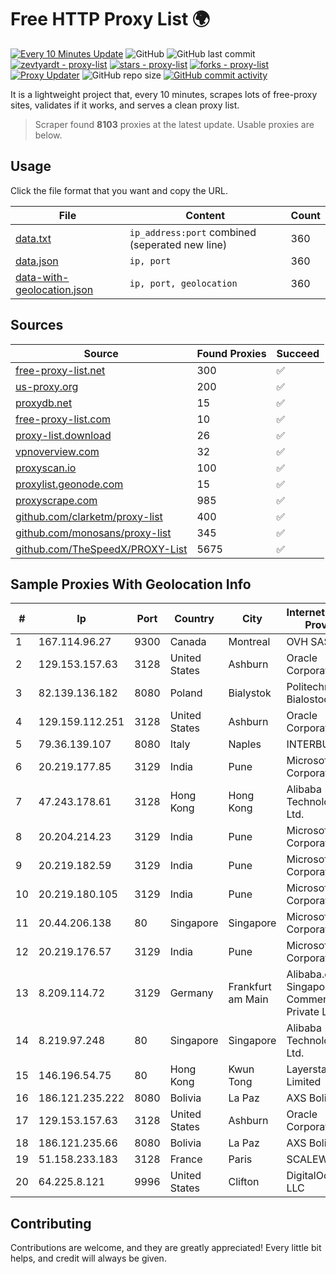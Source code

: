
# Free HTTP Proxy List 🌍

[![Every 10 Minutes Update](https://github.com/mertguvencli/http-proxy-list/actions/workflows/main.yml/badge.svg?branch=main)](https://github.com/mertguvencli/http-proxy-list/actions/workflows/main.yml)
![GitHub](https://img.shields.io/github/license/mertguvencli/http-proxy-list)
![GitHub last commit](https://img.shields.io/github/last-commit/mertguvencli/http-proxy-list)
[![zevtyardt - proxy-list](https://img.shields.io/static/v1?label=zevtyardt&message=proxy-list&color=blue&logo=github)](https://github.com/zevtyardt/proxy-list "Go to GitHub repo")
[![stars - proxy-list](https://img.shields.io/github/stars/zevtyardt/proxy-list?style=social)](https://github.com/zevtyardt/proxy-list)
[![forks - proxy-list](https://img.shields.io/github/forks/zevtyardt/proxy-list?style=social)](https://github.com/zevtyardt/proxy-list)
[![Proxy Updater](https://github.com/zevtyardt/proxy-list/workflows/Proxy%20Updater/badge.svg)](https://github.com/zevtyardt/proxy-list/actions?query=workflow:"Proxy+Updater")
![GitHub repo size](https://img.shields.io/github/repo-size/zevtyardt/proxy-list)
[![GitHub commit activity](https://img.shields.io/github/commit-activity/m/zevtyardt/proxy-list?logo=commits)](https://github.com/zevtyardt/proxy-list/commits/main)

It is a lightweight project that, every 10 minutes, scrapes lots of free-proxy sites, validates if it works, and serves a clean proxy list.

> Scraper found **8103** proxies at the latest update. Usable proxies are below.

## Usage

Click the file format that you want and copy the URL.

|File|Content|Count|
|----|-------|-----|
|[data.txt](https://raw.githubusercontent.com/mertguvencli/http-proxy-list/main/proxy-list/data.txt)|`ip_address:port` combined (seperated new line)|360|
|[data.json](https://raw.githubusercontent.com/mertguvencli/http-proxy-list/main/proxy-list/data.json)|`ip, port`|360|
|[data-with-geolocation.json](https://raw.githubusercontent.com/mertguvencli/http-proxy-list/main/proxy-list/data-with-geolocation.json)|`ip, port, geolocation`|360|

## Sources

|Source|Found Proxies|Succeed|
|------|-------------|-------|
|[free-proxy-list.net](https://free-proxy-list.net)|300|✅|
|[us-proxy.org](https://www.us-proxy.org)|200|✅|
|[proxydb.net](http://proxydb.net)|15|✅|
|[free-proxy-list.com](https://free-proxy-list.com/?page=&port=&type%5B%5D=http&type%5B%5D=https&up_time=0&search=Search)|10|✅|
|[proxy-list.download](https://www.proxy-list.download/HTTP)|26|✅|
|[vpnoverview.com](https://vpnoverview.com/privacy/anonymous-browsing/free-proxy-servers)|32|✅|
|[proxyscan.io](https://www.proxyscan.io)|100|✅|
|[proxylist.geonode.com](https://proxylist.geonode.com/api/proxy-list?limit=300&page=1&sort_by=lastChecked&sort_type=desc&protocols=http,https)|15|✅|
|[proxyscrape.com](https://api.proxyscrape.com/v2/?request=displayproxies&protocol=http&timeout=10000&country=all&ssl=all&anonymity=all)|985|✅|
|[github.com/clarketm/proxy-list](https://raw.githubusercontent.com/clarketm/proxy-list/master/proxy-list-raw.txt)|400|✅|
|[github.com/monosans/proxy-list](https://raw.githubusercontent.com/monosans/proxy-list/main/proxies/http.txt)|345|✅|
|[github.com/TheSpeedX/PROXY-List](https://raw.githubusercontent.com/TheSpeedX/PROXY-List/master/http.txt)|5675|✅|


## Sample Proxies With Geolocation Info

|#|Ip|Port|Country|City|Internet Service Provider|
|-|--|----|-------|----|-------------------------|
|1|167.114.96.27|9300|Canada|Montreal|OVH SAS|
|2|129.153.157.63|3128|United States|Ashburn|Oracle Corporation|
|3|82.139.136.182|8080|Poland|Bialystok|Politechnika Bialostocka|
|4|129.159.112.251|3128|United States|Ashburn|Oracle Corporation|
|5|79.36.139.107|8080|Italy|Naples|INTERBUSINESS|
|6|20.219.177.85|3129|India|Pune|Microsoft Corporation|
|7|47.243.178.61|3128|Hong Kong|Hong Kong|Alibaba (US) Technology Co., Ltd.|
|8|20.204.214.23|3129|India|Pune|Microsoft Corporation|
|9|20.219.182.59|3129|India|Pune|Microsoft Corporation|
|10|20.219.180.105|3129|India|Pune|Microsoft Corporation|
|11|20.44.206.138|80|Singapore|Singapore|Microsoft Corporation|
|12|20.219.176.57|3129|India|Pune|Microsoft Corporation|
|13|8.209.114.72|3129|Germany|Frankfurt am Main|Alibaba.com Singapore E-Commerce Private Limited|
|14|8.219.97.248|80|Singapore|Singapore|Alibaba (US) Technology Co., Ltd.|
|15|146.196.54.75|80|Hong Kong|Kwun Tong|Layerstack Limited|
|16|186.121.235.222|8080|Bolivia|La Paz|AXS Bolivia S. A.|
|17|129.153.157.63|3128|United States|Ashburn|Oracle Corporation|
|18|186.121.235.66|8080|Bolivia|La Paz|AXS Bolivia S. A.|
|19|51.158.233.183|3128|France|Paris|SCALEWAY|
|20|64.225.8.121|9996|United States|Clifton|DigitalOcean, LLC|



## Contributing

Contributions are welcome, and they are greatly appreciated! Every
little bit helps, and credit will always be given.

